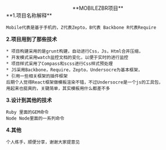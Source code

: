 
<center>**MOBILEZBR项目**</center>
**1.项目名称解释**

	Mobile代表是基于手机的，Z代表Zepto，B代表 Backbone R代表Require
**2.项目用到了那些技术**

	* 项目构建采用的是grunt构建，自动进行Css，Js，Html合并压缩，
	* 开发模式采用watch监控文档的变化，以便于实时的进行监控
	* 项目样式采用了Compass和scss进行Css样式预处理
	* JS采用Backbone，Require，Zepto，Undersocre为基本框架，
	* 引用一些相关框架的插件框架
	后期个人觉得React框架做模板渲染不错，不过Undersocre是一个js的工具包，
	用起来也挺爽的，关键简单，其实模板用什么都差不多
	
**3.设计到其他的技术**

	Ruby 里面的GEM命令
	Node Node里面的一系列命令
**4.其他**

	个人练手，顺便分享，谢谢大家提意见